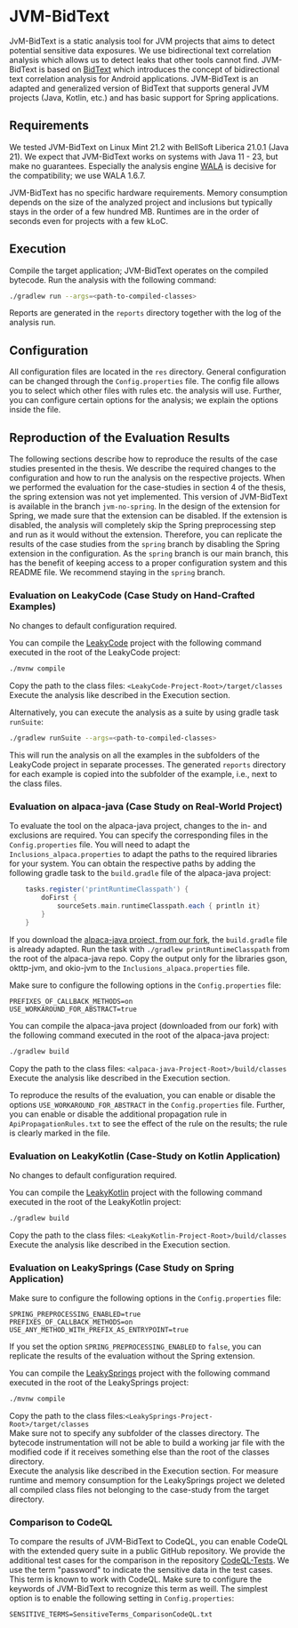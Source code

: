 # JVM-BidText
JvM-BidText is a static analysis tool for JVM projects that aims to detect potential sensitive data exposures.
We use bidirectional text correlation analysis which allows us to detect leaks that other tools cannot find.
JVM-BidText is based on [BidText](https://bitbucket.org/hjjandy/toydroid.bidtext/) which introduces the concept of bidirectional text correlation analysis for Android applications.
JVM-BidText is an adapted and generalized version of BidText that supports general JVM projects (Java, Kotlin, etc.) and has basic support for Spring applications.



## Requirements
We tested JVM-BidText on Linux Mint 21.2 with BellSoft Liberica 21.0.1 (Java 21).
We expect that JVM-BidText works on systems with Java 11 - 23, but make no guarantees.
Especially the analysis engine [WALA](https://github.com/wala/WALA) is decisive for the compatibility; we use WALA 1.6.7.

JVM-BidText has no specific hardware requirements. Memory consumption depends on the size of the analyzed project and inclusions but typically stays in the order of a few hundred MB. Runtimes are in the order of seconds even for projects with a few kLoC.



## Execution
Compile the target application; JVM-BidText operates on the compiled bytecode.
Run the analysis with the following command:
```bash
./gradlew run --args=<path-to-compiled-classes>
```
Reports are generated in the `reports` directory together with the log of the analysis run.




## Configuration
All configuration files are located in the `res` directory.
General configuration can be changed through the `Config.properties` file.
The config file allows you to select which other files with rules etc. the analysis will use.
Further, you can configure certain options for the analysis; we explain the options inside the file.


## Reproduction of the Evaluation Results

The following sections describe how to reproduce the results of the case studies presented in the thesis.
We describe the required changes to the configuration and how to run the analysis on the respective projects.
When we performed the evaluation for the case-studies in section 4 of the thesis, the spring extension was not yet implemented.
This version of JVM-BidText is available in the branch `jvm-no-spring`.
In the design of the extension for Spring, we made sure that the extension can be disabled.
If the extension is disabled, the analysis will completely skip the Spring preprocessing step and run as it would without the extension.
Therefore, you can replicate the results of the case studies from the `spring` branch by disabling the Spring extension in the configuration.
As the `spring` branch is our main branch, this has the benefit of keeping access to a proper configuration system and this README file.
We recommend staying in the `spring` branch.


### Evaluation on LeakyCode (Case Study on Hand-Crafted Examples)
No changes to default configuration required.

You can compile the [LeakyCode](https://github.com/LeoGanz/LeakyCode) project with the following command executed in the root of the LeakyCode project:
```bash
./mvnw compile
```

Copy the path to the class files: `<LeakyCode-Project-Root>/target/classes`\
Execute the analysis like described in the Execution section.

Alternatively, you can execute the analysis as a suite by using gradle task `runSuite`:
```bash
./gradlew runSuite --args=<path-to-compiled-classes>
```
This will run the analysis on all the examples in the subfolders of the LeakyCode project in separate processes.
The generated `reports` directory for each example is copied into the subfolder of the example, i.e., next to the class files.



### Evaluation on alpaca-java (Case Study on Real-World Project)
To evaluate the tool on the alpaca-java project, changes to the in- and exclusions are required.
You can specify the corresponding files in the `Config.properties` file.
You will need to adapt the `Inclusions_alpaca.properties` to adapt the paths to the required libraries for your system.
You can obtain the respective paths by adding the following gradle task to the `build.gradle` file of the alpaca-java project:
```gradle
    tasks.register('printRuntimeClasspath') {  
        doFirst {  
            sourceSets.main.runtimeClasspath.each { println it}  
        }
    }
```
If you download the [alpaca-java project, from our fork](https://github.com/LeoGanz/alpaca-java), the `build.gradle` file is already adapted.
Run the task with `./gradlew printRuntimeClasspath` from the root of the alpaca-java repo.
Copy the output only for the libraries gson, okttp-jvm, and okio-jvm to the `Inclusions_alpaca.properties` file.

Make sure to configure the following options in the `Config.properties` file:
```properties
PREFIXES_OF_CALLBACK_METHODS=on
USE_WORKAROUND_FOR_ABSTRACT=true
```


You can compile the alpaca-java project (downloaded from our fork) with the following command executed in the root of the alpaca-java project:
```bash
./gradlew build
```

Copy the path to the class files: `<alpaca-java-Project-Root>/build/classes`\
Execute the analysis like described in the Execution section.

To reproduce the results of the evaluation, you can enable or disable the options `USE_WORKAROUND_FOR_ABSTRACT` in the `Config.properties` file.
Further, you can enable or disable the additional propagation rule in `ApiPropagationRules.txt` to see the effect of the rule on the results; the rule is clearly marked in the file.


### Evaluation on LeakyKotlin (Case-Study on Kotlin Application)
No changes to default configuration required.

You can compile the [LeakyKotlin](https://github.com/LeoGanz/LeakyKotlin) project with the following command executed in the root of the LeakyKotlin project:
```bash
./gradlew build
```

Copy the path to the class files: `<LeakyKotlin-Project-Root>/build/classes`\
Execute the analysis like described in the Execution section.



### Evaluation on LeakySprings (Case Study on Spring Application)
Make sure to configure the following options in the `Config.properties` file:
```properties
SPRING_PREPROCESSING_ENABLED=true
PREFIXES_OF_CALLBACK_METHODS=on
USE_ANY_METHOD_WITH_PREFIX_AS_ENTRYPOINT=true
```
If you set the option `SPRING_PREPROCESSING_ENABLED` to `false`, you can replicate the results of the evaluation without the Spring extension.

You can compile the [LeakySprings](https://github.com/LeoGanz/LeakySprings) project with the following command executed in the root of the LeakySprings project:
```bash
./mvnw compile
```

Copy the path to the class files:`<LeakySprings-Project-Root>/target/classes`\
Make sure not to specify any subfolder of the classes directory. The bytecode instrumentation will not be able to build a working jar file with the modified code if it receives something else than the root of the classes directory.\
Execute the analysis like described in the Execution section.
For measure runtime and memory consumption for the LeakySprings project we deleted all compiled class files not belonging to the case-study from the target directory.



### Comparison to CodeQL
To compare the results of JVM-BidText to CodeQL, you can enable CodeQL with the extended query suite in a public GitHub repository.
We provide the additional test cases for the comparison in the repository [CodeQL-Tests](https://github.com/LeoGanz/CodeQL-Tests).
We use the term "password" to indicate the sensitive data in the test cases.
This term is known to work with CodeQL.
Make sure to configure the keywords of JVM-BidText to recognize this term as weill.
The simplest option is to enable the following setting in `Config.properties`:
```properties
SENSITIVE_TERMS=SensitiveTerms_ComparisonCodeQL.txt
```
